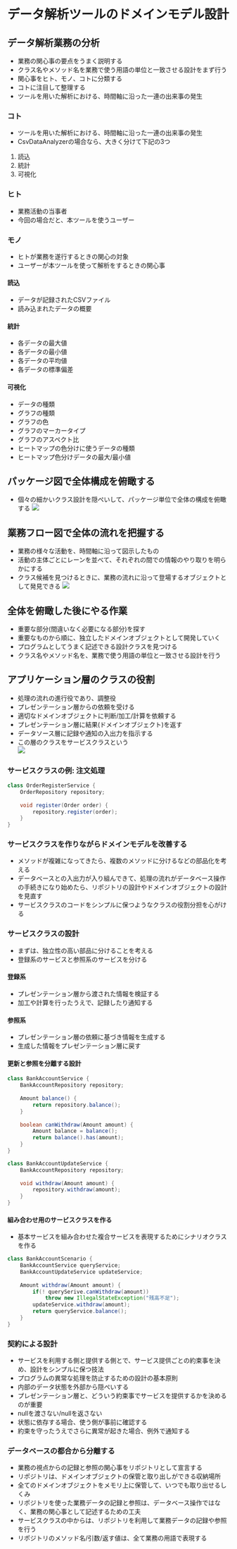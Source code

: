 # データ解析ツールのドメインモデル設計

## データ解析業務の分析
* 業務の関心事の要点をうまく説明する
* クラス名やメソッド名を業務で使う用語の単位と一致させる設計をまず行う
* 関心事をヒト、モノ、コトに分類する
* コトに注目して整理する
* ツールを用いた解析における、時間軸に沿った一連の出来事の発生
### コト
* ツールを用いた解析における、時間軸に沿った一連の出来事の発生
* CsvDataAnalyzerの場合なら、大きく分けて下記の3つ
1. 読込
2. 統計
3. 可視化
### ヒト
* 業務活動の当事者
* 今回の場合だと、本ツールを使うユーザー
### モノ
* ヒトが業務を遂行するときの関心の対象
* ユーザーが本ツールを使って解析をするときの関心事
#### 読込
* データが記録されたCSVファイル
* 読み込まれたデータの概要
#### 統計
* 各データの最大値
* 各データの最小値
* 各データの平均値
* 各データの標準偏差
#### 可視化
* データの種類
* グラフの種類
* グラフの色
* グラフのマーカータイプ
* グラフのアスペクト比
* ヒートマップの色分けに使うデータの種類
* ヒートマップ色分けデータの最大/最小値

## パッケージ図で全体構成を俯瞰する
* 個々の細かいクラス設計を隠ぺいして、パッケージ単位で全体の構成を俯瞰する
![](uml/PackageDiagram/PackageDiagram.png)  

## 業務フロー図で全体の流れを把握する
* 業務の様々な活動を、時間軸に沿って図示したもの
* 活動の主体ごとにレーンを並べて、それぞれの間での情報のやり取りを明らかにする
* クラス候補を見つけるときに、業務の流れに沿って登場するオブジェクトとして発見できる
![](uml/BusinessFlowDiagram/BusinessFlowDiagram.png)  

## 全体を俯瞰した後にやる作業
* 重要な部分(間違いなく必要になる部分)を探す
* 重要なものから順に、独立したドメインオブジェクトとして開発していく
* プログラムとしてうまく記述できる設計クラスを見つける
* クラス名やメソッド名を、業務で使う用語の単位と一致させる設計を行う

## アプリケーション層のクラスの役割
* 処理の流れの進行役であり、調整役
* プレゼンテーション層からの依頼を受ける
* 適切なドメインオブジェクトに判断/加工/計算を依頼する
* プレゼンテーション層に結果(ドメインオブジェクト)を返す
* データソース層に記録や通知の入出力を指示する
* この層のクラスをサービスクラスという  
![](uml/ThreeLayerDomainModel/ThreeLayerDomainModel.png)

### サービスクラスの例: 注文処理
```java
class OrderRegisterService {
    OrderRepository repository;
    
    void register(Order order) {
        repository.register(order);
    }
}
```

### サービスクラスを作りながらドメインモデルを改善する
* メソッドが複雑になってきたら、複数のメソッドに分けるなどの部品化を考える
* データベースとの入出力が入り組んできて、処理の流れがデータベース操作の手続きになり始めたら、リポジトリの設計やドメインオブジェクトの設計を見直す
* サービスクラスのコードをシンプルに保つようなクラスの役割分担を心がける

### サービスクラスの設計
* まずは、独立性の高い部品に分けることを考える
* 登録系のサービスと参照系のサービスを分ける
#### 登録系
* プレゼンテーション層から渡された情報を検証する
* 加工や計算を行ったうえで、記録したり通知する
#### 参照系
* プレゼンテーション層の依頼に基づき情報を生成する
* 生成した情報をプレゼンテーション層に戻す
#### 更新と参照を分離する設計
```java
class BankAccountService {
    BankAccountRepository repository;
    
    Amount balance() {
        return repository.balance();
    }
    
    boolean canWithdraw(Amount amount) {
        Amount balance = balance();
        return balance().has(amount);
    }
}

class BankAccountUpdateService {
    BankAccountRepository repository;
    
    void withdraw(Amount amount) {
        repository.withdraw(amount);
    }
}
```
#### 組み合わせ用のサービスクラスを作る
* 基本サービスを組み合わせた複合サービスを表現するためにシナリオクラスを作る
```java
class BankAccountScenario {
    BankAccountService queryService;
    BankAccountUpdateService updateService;
    
    Amount withdraw(Amount amount) {
        if(! querySerive.canWithdraw(amount))
            throw new IllegalStateException("残高不足");
        updateService.withdraw(amount);
        return queryService.balance();
    }
}
```

### 契約による設計
* サービスを利用する側と提供する側とで、サービス提供ごとの約束事を決め、設計をシンプルに保つ技法
* プログラムの異常な処理を防止するための設計の基本原則
* 内部のデータ状態を外部から隠ぺいする
* プレゼンテーション層と、どういう約束事でサービスを提供するかを決めるのが重要
* nullを渡さない/nullを返さない
* 状態に依存する場合、使う側が事前に確認する
* 約束を守ったうえでさらに異常が起きた場合、例外で通知する

### データベースの都合から分離する
* 業務の視点からの記録と参照の関心事をリポジトリとして宣言する
* リポジトリは、ドメインオブジェクトの保管と取り出しができる収納場所
* 全てのドメインオブジェクトをメモリ上に保管して、いつでも取り出せるしくみ
* リポジトリを使った業務データの記録と参照は、データベース操作ではなく、業務の関心事として記述するための工夫
* サービスクラスの中からは、リポジトリを利用して業務データの記録や参照を行う
* リポジトリのメソッド名/引数/返す値は、全て業務の用語で表現する
